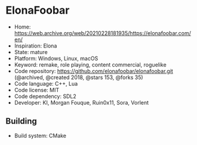 # ElonaFoobar

- Home: https://web.archive.org/web/20210228181935/https://elonafoobar.com/en/
- Inspiration: Elona
- State: mature
- Platform: Windows, Linux, macOS
- Keyword: remake, role playing, content commercial, roguelike
- Code repository: https://github.com/elonafoobar/elonafoobar.git (@archived, @created 2018, @stars 153, @forks 35)
- Code language: C++, Lua
- Code license: MIT
- Code dependency: SDL2
- Developer: KI, Morgan Fouque, Ruin0x11, Sora, Vorlent

## Building

- Build system: CMake
